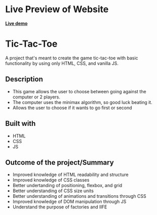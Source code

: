 # Live Preview of Website

[**Live demo**](https://poloa3998.github.io/tictactoe/)

# Tic-Tac-Toe

A project that's meant to create the game tic-tac-toe with basic functionality by using only HTML, CSS, and vanilla JS.

## Description
* This game allows the user to choose between   going against the computer or 2 players.
* The computer uses the minimax algorithm, so good luck beating it.
* Allows the user to choose if it wants to go first or second


## Built with

* HTML
* CSS
* JS

## Outcome of the project/Summary

* Improved knowledge of HTML readability and structure
* Improved knowledge of CSS classes
* Better undertanding of positioning, flexbox, and grid
* Better understanding of CSS size units
* Better understanding of animations and transitions through CSS
* Improved knowledge of DOM manipulation through JS
* Understand the purpose of factories and IIFE


